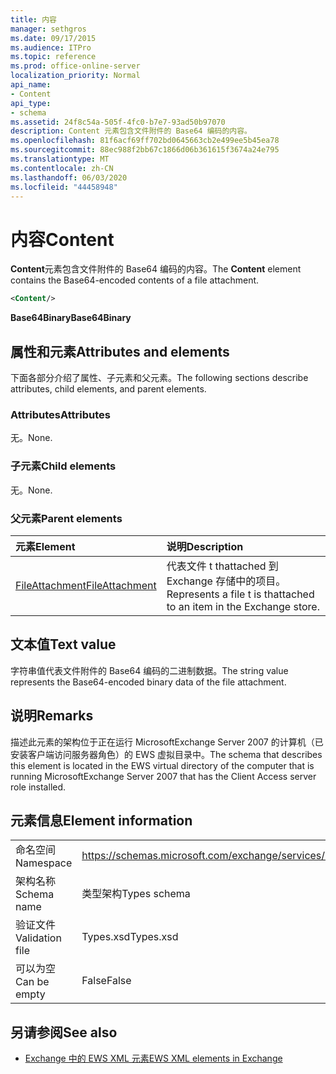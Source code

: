 ```yaml
---
title: 内容
manager: sethgros
ms.date: 09/17/2015
ms.audience: ITPro
ms.topic: reference
ms.prod: office-online-server
localization_priority: Normal
api_name:
- Content
api_type:
- schema
ms.assetid: 24f8c54a-505f-4fc0-b7e7-93ad50b97070
description: Content 元素包含文件附件的 Base64 编码的内容。
ms.openlocfilehash: 81f6acf69ff702bd0645663cb2e499ee5b45ea78
ms.sourcegitcommit: 88ec988f2bb67c1866d06b361615f3674a24e795
ms.translationtype: MT
ms.contentlocale: zh-CN
ms.lasthandoff: 06/03/2020
ms.locfileid: "44458948"
---
```

# <a name="content"></a><span data-ttu-id="7f430-103">内容</span><span class="sxs-lookup"><span data-stu-id="7f430-103">Content</span></span>

<span data-ttu-id="7f430-104">**Content**元素包含文件附件的 Base64 编码的内容。</span><span class="sxs-lookup"><span data-stu-id="7f430-104">The **Content** element contains the Base64-encoded contents of a file attachment.</span></span> 
  
```xml
<Content/>
```

 <span data-ttu-id="7f430-105">**Base64Binary**</span><span class="sxs-lookup"><span data-stu-id="7f430-105">**Base64Binary**</span></span>
## <a name="attributes-and-elements"></a><span data-ttu-id="7f430-106">属性和元素</span><span class="sxs-lookup"><span data-stu-id="7f430-106">Attributes and elements</span></span>

<span data-ttu-id="7f430-107">下面各部分介绍了属性、子元素和父元素。</span><span class="sxs-lookup"><span data-stu-id="7f430-107">The following sections describe attributes, child elements, and parent elements.</span></span>
  
### <a name="attributes"></a><span data-ttu-id="7f430-108">Attributes</span><span class="sxs-lookup"><span data-stu-id="7f430-108">Attributes</span></span>

<span data-ttu-id="7f430-109">无。</span><span class="sxs-lookup"><span data-stu-id="7f430-109">None.</span></span>
  
### <a name="child-elements"></a><span data-ttu-id="7f430-110">子元素</span><span class="sxs-lookup"><span data-stu-id="7f430-110">Child elements</span></span>

<span data-ttu-id="7f430-111">无。</span><span class="sxs-lookup"><span data-stu-id="7f430-111">None.</span></span>
  
### <a name="parent-elements"></a><span data-ttu-id="7f430-112">父元素</span><span class="sxs-lookup"><span data-stu-id="7f430-112">Parent elements</span></span>

|<span data-ttu-id="7f430-113">**元素**</span><span class="sxs-lookup"><span data-stu-id="7f430-113">**Element**</span></span>|<span data-ttu-id="7f430-114">**说明**</span><span class="sxs-lookup"><span data-stu-id="7f430-114">**Description**</span></span>|
|:-----|:-----|
|[<span data-ttu-id="7f430-115">FileAttachment</span><span class="sxs-lookup"><span data-stu-id="7f430-115">FileAttachment</span></span>](fileattachment.md) <br/> |<span data-ttu-id="7f430-116">代表文件 t thattached 到 Exchange 存储中的项目。</span><span class="sxs-lookup"><span data-stu-id="7f430-116">Represents a file t is thattached to an item in the Exchange store.</span></span>  <br/> |
   
## <a name="text-value"></a><span data-ttu-id="7f430-117">文本值</span><span class="sxs-lookup"><span data-stu-id="7f430-117">Text value</span></span>

<span data-ttu-id="7f430-118">字符串值代表文件附件的 Base64 编码的二进制数据。</span><span class="sxs-lookup"><span data-stu-id="7f430-118">The string value represents the Base64-encoded binary data of the file attachment.</span></span>
  
## <a name="remarks"></a><span data-ttu-id="7f430-119">说明</span><span class="sxs-lookup"><span data-stu-id="7f430-119">Remarks</span></span>

<span data-ttu-id="7f430-120">描述此元素的架构位于正在运行 MicrosoftExchange Server 2007 的计算机（已安装客户端访问服务器角色）的 EWS 虚拟目录中。</span><span class="sxs-lookup"><span data-stu-id="7f430-120">The schema that describes this element is located in the EWS virtual directory of the computer that is running MicrosoftExchange Server 2007 that has the Client Access server role installed.</span></span>
  
## <a name="element-information"></a><span data-ttu-id="7f430-121">元素信息</span><span class="sxs-lookup"><span data-stu-id="7f430-121">Element information</span></span>

|||
|:-----|:-----|
|<span data-ttu-id="7f430-122">命名空间</span><span class="sxs-lookup"><span data-stu-id="7f430-122">Namespace</span></span>  <br/> |https://schemas.microsoft.com/exchange/services/2006/types  <br/> |
|<span data-ttu-id="7f430-123">架构名称</span><span class="sxs-lookup"><span data-stu-id="7f430-123">Schema name</span></span>  <br/> |<span data-ttu-id="7f430-124">类型架构</span><span class="sxs-lookup"><span data-stu-id="7f430-124">Types schema</span></span>  <br/> |
|<span data-ttu-id="7f430-125">验证文件</span><span class="sxs-lookup"><span data-stu-id="7f430-125">Validation file</span></span>  <br/> |<span data-ttu-id="7f430-126">Types.xsd</span><span class="sxs-lookup"><span data-stu-id="7f430-126">Types.xsd</span></span>  <br/> |
|<span data-ttu-id="7f430-127">可以为空</span><span class="sxs-lookup"><span data-stu-id="7f430-127">Can be empty</span></span>  <br/> |<span data-ttu-id="7f430-128">False</span><span class="sxs-lookup"><span data-stu-id="7f430-128">False</span></span>  <br/> |
   
## <a name="see-also"></a><span data-ttu-id="7f430-129">另请参阅</span><span class="sxs-lookup"><span data-stu-id="7f430-129">See also</span></span>



- [<span data-ttu-id="7f430-130">Exchange 中的 EWS XML 元素</span><span class="sxs-lookup"><span data-stu-id="7f430-130">EWS XML elements in Exchange</span></span>](ews-xml-elements-in-exchange.md)

